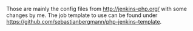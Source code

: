 Those are mainly the config files from http://jenkins-php.org/ with some changes by me. The job template to use can be found under https://github.com/sebastianbergmann/php-jenkins-template.
